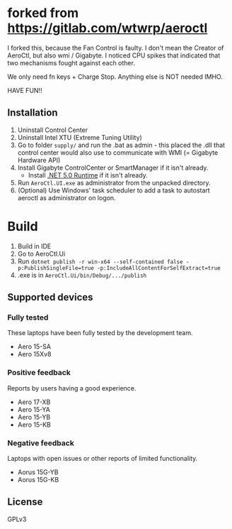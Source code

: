 # forked from https://gitlab.com/wtwrp/aeroctl

I forked this, because the Fan Control is faulty. I don't mean the Creator of AeroCtl, but also wmi / Gigabyte.
I noticed CPU spikes that indicated that two mechanisms fought against each other.

We only need fn keys + Charge Stop. Anything else is NOT needed IMHO.

HAVE FUN!!

## Installation
1. Uninstall Control Center
2. Uninstall Intel XTU (Extreme Tuning Utility)
3. Go to folder `supply/` and run the .bat as admin - this placed the .dll that control center would also use to communicate with WMI (= Gigabyte Hardware API)
4. Install Gigabyte ControlCenter or SmartManager if it isn't already.
    * Install [.NET 5.0 Runtime](https://dotnet.microsoft.com/download/dotnet/5.0/runtime) if it isn't already.
5. Run `AeroCtl.UI.exe` as administrator from the unpacked directory.
6. (Optional) Use Windows' task scheduler to add a task to autostart aeroctl as administrator on logon.

# Build
1. Build in IDE
2. Go to AeroCtl.Ui
3. Run  `dotnet publish -r win-x64 --self-contained false -p:PublishSingleFile=true -p:IncludeAllContentForSelfExtract=true`
4. .exe is in `AeroCtl.Ui/bin/Debug/.../publish`

## Supported devices

### Fully tested

These laptops have been fully tested by the development team.

* Aero 15-SA
* Aero 15Xv8

### Positive feedback

Reports by users having a good experience.

* Aero 17-XB
* Aero 15-YA
* Aero 15-YB
* Aero 15-KB

### Negative feedback

Laptops with open issues or other reports of limited functionality.

* Aorus 15G-YB
* Aorus 15G-KB

## License

GPLv3
